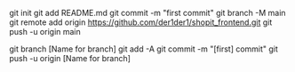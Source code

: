 git init
git add README.md
git commit -m "first commit"
git branch -M main
git remote add origin https://github.com/der1der1/shopit_frontend.git
git push -u origin main

git branch [Name for branch]
git add -A
git commit -m "[first] commit"
git push -u origin [Name for branch]